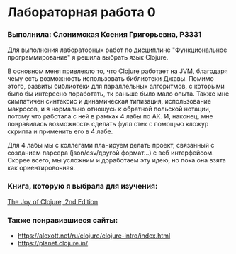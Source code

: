 # Лабораторная работа 0
### Выполнила: Слонимская Ксения Григорьевна, Р3331

Для выполнения лабораторных работ по дисциплине "Функциональное программирование" я решила выбрать язык Clojure. 

В основном меня привлекло то, что Clojure работает на JVM, благодаря чему есть возможность использовать библиотеки Джавы. Помимо этого, развиты библиотеки для параллельных алгоритмов, с которыми было бы интересно поработать, тк раньше было мало опыта. Также мне симпатичен синтаксис и динамическая типизация, использование макросов, и я нормально отношусь к обратной польской нотации, потому что работала с ней в рамках 4 лабы по АК. И, наконец, мне понравилась возможность сделать фулл стек с помощью кложур скрипта и применить его в 4 лабе.

Для 4 лабы мы с коллегами планируем делать проект, связанный с созданием парсера (json/csv/другой формат...) с веб интерфейсом. Скорее всего, мы усложним и доработаем эту идею, но пока она взята как ориентировочная.

### Книга, которую я выбрала для изучения:
[The Joy of Clojure, 2nd Edition](https://github.com/em7/clojure-ebook-1/blob/master/The%20Joy%20of%20Clojure%2C%202nd%20Edition.pdf)

### Также понравившиеся сайты:
- https://alexott.net/ru/clojure/clojure-intro/index.html
- https://planet.clojure.in/